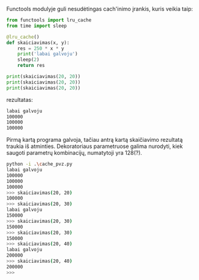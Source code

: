 Functools modulyje guli nesudėtingas cach'inimo įrankis, kuris veikia taip:

```python
from functools import lru_cache
from time import sleep

@lru_cache()
def skaiciavimas(x, y):
    res = 250 * x * y
    print('labai galvoju')
    sleep(2)
    return res

print(skaiciavimas(20, 20))
print(skaiciavimas(20, 20))
print(skaiciavimas(20, 20))
```
rezultatas:
```bash
labai galvoju
100000
100000
100000
```
Pirmą kartą programa galvoja, tačiau antrą kartą skaičiavimo rezultatą traukia iš atminties. Dekoratoriaus parametruose galima nurodyti, kiek saugoti parametrų kombinacijų, numatytoji yra 128(?). 

```bash
python -i .\cache_pvz.py
labai galvoju
100000
100000
100000
>>> skaiciavimas(20, 20)
100000
>>> skaiciavimas(20, 30) 
labai galvoju
150000
>>> skaiciavimas(20, 30)
150000
>>> skaiciavimas(20, 30)
150000
>>> skaiciavimas(20, 40)
labai galvoju
200000
>>> skaiciavimas(20, 40)
200000
>>>
```
